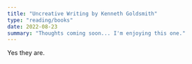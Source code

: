 ```yaml
---
title: "Uncreative Writing by Kenneth Goldsmith"
type: "reading/books"
date: 2022-08-23
summary: "Thoughts coming soon... I'm enjoying this one."
---
```


Yes they are.
